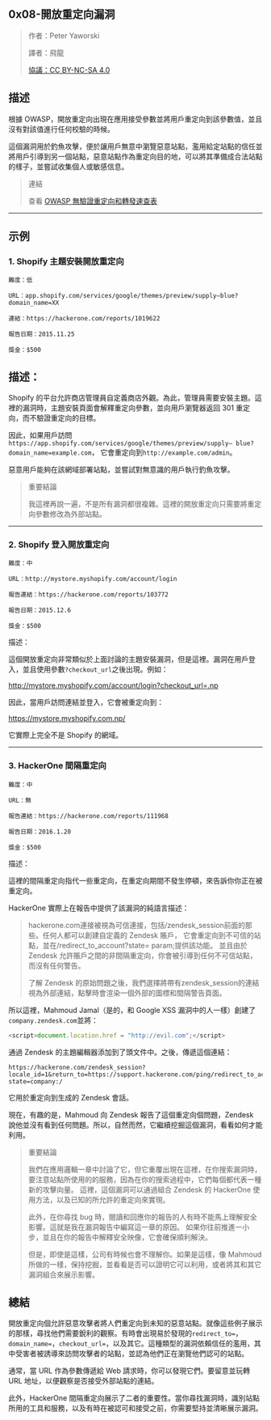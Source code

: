 ## **0x08-開放重定向漏洞**
>作者：Peter Yaworski
>
>譯者：飛龍
>
>[協議：CC BY-NC-SA 4.0](http://creativecommons.org/licenses/by-nc-sa/4.0/)

## **描述**

根據 OWASP，開放重定向出現在應用接受參數並將用戶重定向到該參數值，並且沒有對該值進行任何校驗的時候。
<p>

這個漏洞用於釣魚攻擊，便於讓用戶無意中瀏覽惡意站點，濫用給定站點的信任並將用戶引導到另一個站點，惡意站點作為重定向目的地，可以將其準備成合法站點的樣子，並嘗試收集個人或敏感信息。

>連結
>
>查看 [OWASP 無驗證重定向和轉發速查表](https://www.owasp.org/index.php/Unvalidated_Redirects_and_Forwards_Cheat_Sheet)

---

## **示例**

### **1. Shopify 主題安裝開放重定向**

```
難度：低

URL：app.shopify.com/services/google/themes/preview/supply–blue?domain_name=XX

連結：https://hackerone.com/reports/1019622

報告日期：2015.11.25

獎金：$500

```
## **描述：**

Shopify 的平台允許商店管理員自定義商店外觀。為此，管理員需要安裝主題。這裡的漏洞時，主題安裝頁面會解釋重定向參數，並向用戶瀏覽器返回 301 重定向，而不驗證重定向的目標。

<p>

因此，如果用戶訪問`https://app.shopify.com/services/google/themes/preview/supply– blue?domain_name=example.com`，
它會重定向到`http://example.com/admin`。
<p>
惡意用戶能夠在該網域部署站點，並嘗試對無意識的用戶執行釣魚攻擊。

>重要結論
>
>我這裡再說一遍，不是所有漏洞都很複雜。這裡的開放重定向只需要將重定向參數修改為外部站點。

---

### **2. Shopify 登入開放重定向**

```
難度：中

URL：http://mystore.myshopify.com/account/login

報告連結：https://hackerone.com/reports/103772

報告日期：2015.12.6

獎金：$500
```
描述：

這個開放重定向非常類似於上面討論的主題安裝漏洞，但是這裡。漏洞在用戶登入，並且使用參數`?checkout_url`之後出現。例如：
<p>

http://mystore.myshopify.com/account/login?checkout_url=.np
<p>

因此，當用戶訪問連結並登入，它會被重定向到：
<p>

https://mystore.myshopify.com.np/
<p>
它實際上完全不是 Shopify 的網域。

---

### **3. HackerOne 間隔重定向**

```
難度：中

URL：無

報告連結：https://hackerone.com/reports/111968

報告日期：2016.1.20

獎金：$500
```
描述：

這裡的間隔重定向指代一些重定向，在重定向期間不發生停頓，來告訴你你正在被重定向。
<p>
HackerOne 實際上在報告中提供了該漏洞的純語言描述：
<p>

>hackerone.com連接被視為可信連接，包括/zendesk_session前面的那些。任何人都可以創建自定義的 Zendesk 賬戶，
>它會重定向到不可信的站點，並在/redirect_to_account?state= param;提供該功能。
>並且由於 Zendesk 允許賬戶之間的非間隔重定向，你會被引導到任何不可信站點，而沒有任何警告。
>
>了解 Zendesk 的原始問題之後，我們選擇將帶有zendesk_session的連結視為外部連結，點擊時會渲染一個外部的圖標和間隔警告頁面。
>

所以這裡，Mahmoud Jamal（是的，和 Google XSS 漏洞中的人一樣）創建了`company.zendesk.com`並將：
```javascript
<script>document.location.href = "http://evil.com";</script>
```
通過 Zendesk 的主題編輯器添加到了頭文件中。之後，傳遞這個連結：
```
https://hackerone.com/zendesk_session?locale_id=1&return_to=https://support.hackerone.com/ping/redirect_to_account?state=company:/
```

它用於重定向到生成的 Zendesk 會話。

現在，有趣的是，Mahmoud 向 Zendesk 報告了這個重定向個問題，Zendesk 說他並沒有看到任何問題。所以，自然而然，它繼續挖掘這個漏洞，看看如何才能利用。

>重要結論
>
>我們在應用邏輯一章中討論了它，但它重覆出現在這裡，在你搜索漏洞時，要注意站點所使用的的服務，因為在你的搜索過程中，它們每個都代表一種新的攻擊向量。
>這裡，這個漏洞可以通過組合 Zendesk 的 HackerOne 使用方法，以及已知的所允許的重定向來實現。
>
>此外，在你尋找 bug 時，閱讀和回應你的報告的人有時不能馬上理解安全影響。這就是我在漏洞報告中編寫這一章的原因。
>如果你往前推進一小步，並且在你的報告中解釋安全映像，它會確保順利解決。
>
>但是，即使是這樣，公司有時候也會不理解你。如果是這樣，像 Mahmoud 所做的一樣，保持挖掘，並看看是否可以證明它可以利用，或者將其和其它漏洞組合來展示影響。

## **總結**
開放重定向個允許惡意攻擊者將人們重定向到未知的惡意站點。就像這些例子展示的那樣，尋找他們需要銳利的觀察。有時會出現易於發現的`redirect_to=`，`domain_name=`，`checkout_url=`，以及其它。這種類型的漏洞依賴信任的濫用，其中受害者被誘導來訪問攻擊者的站點，並認為他們正在瀏覽他們認可的站點。
<p>

通常，當 URL 作為參數傳遞給 Web 請求時，你可以發現它們。要留意並玩轉 URL 地址，以便觀察是否接受外部站點的連結。
<p>

此外，HackerOne 間隔重定向展示了二者的重要性。當你尋找漏洞時，識別站點所用的工具和服務，以及有時在被認可和接受之前，你需要堅持並清晰展示漏洞。